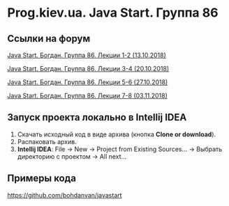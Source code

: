 Prog.kiev.ua. Java Start. Группа 86
===

## Cсылки на форум

[Java Start. Богдан. Группа 86. Лекции 1-2 (13.10.2018)](https://prog.kiev.ua/forum/index.php/topic,3923.0.html)

[Java Start. Богдан. Группа 86. Лекции 3-4 (20.10.2018)](https://prog.kiev.ua/forum/index.php/topic,3936.0.html)

[Java Start. Богдан. Группа 86. Лекции 5-6 (27.10.2018)](https://prog.kiev.ua/forum/index.php/topic,3951.0.html)

[Java Start. Богдан. Группа 86. Лекции 7-8 (03.11.2018)](https://prog.kiev.ua/forum/index.php/topic,3963.0.html)

## Запуск проекта локально в Intellij IDEA

1. Скачать исходный код в виде архива (кнопка **Clone or download**).
2. Распаковать архив.
3. **Intellij IDEA**: File -> New -> Project from Existing Sources... -> Выбрать директорию с проектом -> All next...

## Примеры кода

https://github.com/bohdanvan/javastart
